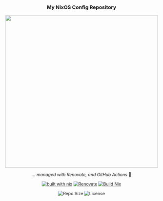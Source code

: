 <div align="center">

### My NixOS Config Repository

<img src="https://raw.githubusercontent.com/catppuccin/catppuccin/main/assets/palette/macchiato.png" width="500"/>

_... managed with Renovate, and GitHub Actions_ 🤖

</div>

<div align="center">

[![built with nix](https://img.shields.io/badge/built_with_nix-blue?logo=nixos&logoColor=white&colorA=363a4f&colorB=74c7ec&style=for-the-badge)](https://builtwithnix.org)
[![Renovate](https://img.shields.io/github/actions/workflow/status/krezh/renovate-config/renovate.yaml?branch=main&label=&logo=renovate&colorA=363a4f&colorB=b7bdf8&style=for-the-badge)](https://github.com/krezh/renovate-config/actions/workflows/renovate.yaml)
[![Build Nix](https://img.shields.io/github/actions/workflow/status/krezh/renovate-config/renovate.yaml?branch=main&label=&logo=github&colorA=363a4f&colorB=b7bdf8&style=for-the-badge)](https://github.com/krezh/nix-config/actions/workflows/build-nix.yaml)

![Repo Size](https://img.shields.io/github/repo-size/krezh/nix-config?color=ea999c&labelColor=303446&style=for-the-badge&link=https%3A%2F%2Fgithub.com%2Fkrezh%2Fnix-config)
![License](https://img.shields.io/static/v1.svg?label=License&message=GPLv3&logoColor=ca9ee6&colorA=313244&colorB=cba6f7&style=for-the-badge)

</div>
